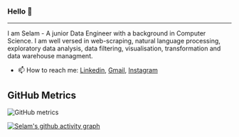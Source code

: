 ### Hello 👋
---
I am Selam - A junior Data Engineer with a background in Computer Science. I am well versed in web-scraping, natural language processing, exploratory data analysis, data filtering, visualisation, transformation and data warehouse managment.

- 📫 How to reach me: [Linkedin](https://www.linkedin.com/in/selam-ayehubirhan-897a6321a), [Gmail](kabodshekinah@gmail.com), [Instagram](https://www.instagram.com/invites/contact/?i=1lhde2ovubw9&utm_content=471xav7)

## GitHub Metrics

![GitHub metrics](https://metrics.lecoq.io/sel6)

[![Selam's github activity graph](https://activity-graph.herokuapp.com/graph?username=sel6&theme=dracula)](https://github.com/sel6/github-readme-activity-graph)
